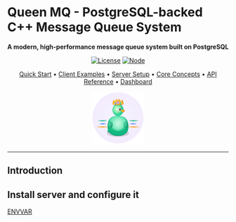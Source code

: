 # Queen MQ - PostgreSQL-backed C++ Message Queue System

<div align="center">

**A modern, high-performance message queue system built on PostgreSQL**

[![License](https://img.shields.io/badge/license-Apache%202.0-blue.svg)](LICENSE.md)
[![Node](https://img.shields.io/badge/node-%3E%3D22.0.0-brightgreen.svg)](https://nodejs.org/)

[Quick Start](#-quick-start) • [Client Examples](#-client-examples) • [Server Setup](#-server-setup) • [Core Concepts](#-core-concepts) • [API Reference](#-http-api-reference) • [Dashboard](#-dashboard)

<p align="center">
  <img src="assets/queen-logo.svg" alt="Queen Logo" width="120" />
</p>

</div>

---

## Introduction


## Install server and configure it

[ENVVAR](server/ENV_VARIABLES.md)
